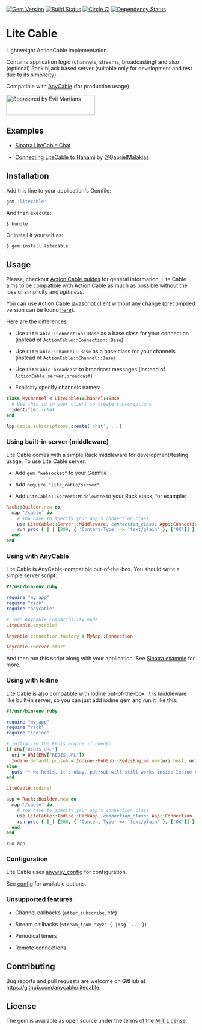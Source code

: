[![Gem Version](https://badge.fury.io/rb/litecable.svg)](https://rubygems.org/gems/litecable) [![Build Status](https://travis-ci.org/palkan/litecable.svg?branch=master)](https://travis-ci.org/palkan/litecable) [![Circle CI](https://circleci.com/gh/palkan/litecable/tree/master.svg?style=svg)](https://circleci.com/gh/palkan/litecable/tree/master)
[![Dependency Status](https://dependencyci.com/github/palkan/litecable/badge)](https://dependencyci.com/github/palkan/litecable)

# Lite Cable

Lightweight ActionCable implementation.

Contains application logic (channels, streams, broadcasting) and also (optional) Rack hijack based server (suitable only for development and test due to its simplicity).

Compatible with [AnyCable](http://anycable.io) (for production usage).

<a href="https://evilmartians.com/">
<img src="https://evilmartians.com/badges/sponsored-by-evil-martians.svg" alt="Sponsored by Evil Martians" width="236" height="54"></a>

## Examples

- [Sinatra LiteCable Chat](https://github.com/palkan/litecable/tree/master/examples/sinatra)

- [Connecting LiteCable to Hanami](http://gabrielmalakias.com.br/ruby/hanami/iot/2017/05/26/websockets-connecting-litecable-to-hanami.html) by [@GabrielMalakias](https://github.com/GabrielMalakias)

## Installation

Add this line to your application's Gemfile:

```ruby
gem 'litecable'
```

And then execute:

    $ bundle

Or install it yourself as:

    $ gem install litecable

## Usage

Please, checkout [Action Cable guides](http://guides.rubyonrails.org/action_cable_overview.html) for general information. Lite Cable aims to be compatible with Action Cable as much as possible without the loss of simplicity and _ligthness_.

You can use Action Cable javascript client without any change (precompiled version can be found [here](https://github.com/palkan/litecable/tree/master/examples/sinatra/assets/cable.js)).

Here are the differences:

- Use `LiteCable::Connection::Base` as a base class for your connection (instead of `ActionCable::Connection::Base`)

- Use `LiteCable::Channel::Base` as a base class for your channels (instead of `ActionCable::Channel::Base`)

- Use `LiteCable.broadcast` to broadcast messages (instead of `ActionCable.server.broadcast`)

- Explicitly specify channels names:

```ruby
class MyChannel < LiteCable::Channel::Base
  # Use this id in your client to create subscriptions
  identifier :chat
end
```

```js
App.cable.subscriptions.create('chat', ...)
```

### Using built-in server (middleware)

Lite Cable comes with a simple Rack middleware for development/testing usage.
To use Lite Cable server:

- Add `gem "websocket"` to your Gemfile

- Add `require "lite_cable/server"`

- Add `LiteCable::Server::Middleware` to your Rack stack, for example:

```ruby
Rack::Builder.new do
  map '/cable' do
    # You have to specify your app's connection class
    use LiteCable::Server::Middleware, connection_class: App::Connection
    run proc { |_| [200, { 'Content-Type' => 'text/plain' }, ['OK']] }
  end
end
```

### Using with AnyCable

Lite Cable is AnyCable-compatible out-of-the-box. You should write a simple server script:

```ruby
#!/usr/bin/env ruby

require "my_app"
require "rack"
require "anycable"

# Turn AnyCable compatibility mode
LiteCable.anycable!

Anycable.connection_factory = MyApp::Connection

Anycable::Server.start
```

And then run this script along with your application. See [Sinatra example](https://github.com/palkan/litecable/tree/master/examples/sinatra) for more.

### Using with Iodine

Lite Cable is also compatible with [Iodine](https://github.com/boazsegev/iodine) out-of-the-box.
It is middleware like built-in server, so you can just add iodine gem and run it like this:

```ruby
#!/usr/bin/env ruby

require "my_app"
require "rack"
require "iodine"

# initialize the Redis engine if needed
if ENV["REDIS_URL"]
  uri = URI(ENV["REDIS_URL"])
  Iodine.default_pubsub = Iodine::PubSub::RedisEngine.new(uri.host, uri.port, 0, uri.password)
else
  puts "* No Redis, it's okay, pub/sub will still works inside Iodine connections"
end

LiteCable.iodine!

app = Rack::Builder.new do
  map '/cable' do
    # You have to specify your app's connection class
    use LiteCable::Iodine::RackApp, connection_class: App::Connection
    run proc { |_| [200, { 'Content-Type' => 'text/plain' }, ['OK']] }
  end
end

run app

```

### Configuration

Lite Cable uses [anyway_config](https://github.com/palkan/anyway_config) for configuration.

See [config](https://github.com/palkan/litecable/blob/master/lib/lite_cable/config.rb) for available options.

### Unsupported features

- Channel callbacks (`after_subscribe`, etc)

- Stream callbacks (`stream_from "xyz" { |msg| ... }`)

- Periodical timers

- Remote connections.

## Contributing

Bug reports and pull requests are welcome on GitHub at https://github.com/anycable/litecable.

## License

The gem is available as open source under the terms of the [MIT License](http://opensource.org/licenses/MIT).
